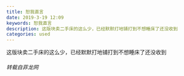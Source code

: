 ```yaml
---
title: 恕我直言
date: 2019-3-19 12:09
keywords: 恕我直言
description: 这版块卖二手床的这么少，已经默默打地铺打到不想睡床了还没收到
categories: used
---
```

<td class="t_f" id="postmessage_3255895">

<img alt="" border="0" onclick="" onmouseover="" smilieid="13" src="static/image/smiley/default/loveliness.gif"/>这版块卖二手床的这么少，已经默默打地铺打到不想睡床了还没收到</td>
###### 转载自菲龙网